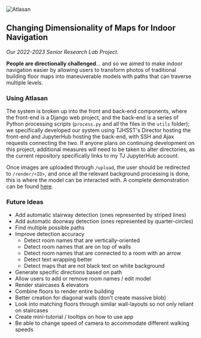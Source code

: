 ![Atlasan](https://i.ibb.co/y8C3GTL/pasted-image-0.png" )
## Changing Dimensionality of Maps for Indoor Navigation
*Our 2022-2023 Senior Research Lab Project.*

**People are directionally  challenged**… and so we aimed to make indoor navigation easier by allowing users to transform photos of traditional building floor maps into maneuverable models with paths that can traverse multiple levels.

### Using Atlasan

The system is broken up into the front and back-end components, where the front-end is a Django web project, and the back-end is a series of Python processing scripts (`process.py` and all the files in the `utils` folder); we specifically developed our system using TJHSST's Director hosting the front-end and JupyterHub hosting the back-end, with SSH and Ajax requests connecting the two. If anyone plans on continuing development on this project, additional measures will need to be taken to alter directories, as the current repository specifically links to my TJ JupyterHub account.

Once images are uploaded through `/upload`, the user should be redirected to `/render/<ID>`, and once all the relevant background processing is done, this is where the model can be interacted with. A complete demonstration can be found [here](https://youtu.be/gSSKYymWk1k).

### Future Ideas
* Add automatic stairway detection (ones represented by striped lines)
* Add automatic doorway detection (ones represented by quarter-circles)
* Find multiple possible paths
* Improve detection accuracy
    * Detect room names that are vertically-oriented
    * Detect room names that are on top of walls
    * Detect room names that are connected to a room with an arrow
    * Detect text wrapping better
    * Detect maps that are not black text on white background
* Generate specific directions based on path
* Allow users to add or remove room names / edit model
* Render staircases & elevators 
* Combine floors to render entire building
* Better creation for diagonal walls (don't create massive blob)
* Look into matching floors through similar wall-layouts so not only reliant on staircases
* Create mini-tutorial / tooltips on how to use app
* Be able to change speed of camera to accommodate different walking speeds
